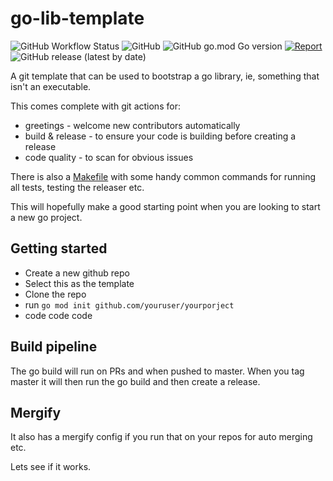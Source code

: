 # go-lib-template

![GitHub Workflow Status](https://img.shields.io/github/workflow/status/theflyingcodr/go-lib-template/Go?style=flat-square)
![GitHub](https://img.shields.io/github/license/theflyingcodr/go-lib-template?style=flat-square)
![GitHub go.mod Go version](https://img.shields.io/github/go-mod/go-version/theflyingcodr/go-lib-template?style=flat-square)
[![Report](https://goreportcard.com/badge/github.com/theflyingcodr/go-lib-template?style=flat&v=1)](https://goreportcard.com/report/github.com/theflyingcodr/go-lib-template)
![GitHub release (latest by date)](https://img.shields.io/github/v/release/theflyingcodr/go-lib-template?style=flat-square)

A git template that can be used to bootstrap a go library, ie, something that isn't an executable.

This comes complete with git actions for:

* greetings  - welcome new contributors automatically
* build & release - to ensure your code is building before creating a release
* code quality - to scan for obvious issues

There is also a [Makefile](Makefile) with some handy common commands for running all tests, testing the releaser etc.

This will hopefully make a good starting point when you are looking to start a new go project.

## Getting started

* Create a new github repo
* Select this as the template
* Clone the repo
* run `go mod init github.com/youruser/yourporject`
* code code code

## Build pipeline

The go build will run on PRs and when pushed to master. When you tag master it will then run the go build and then create a release.

## Mergify

It also has a mergify config if you run that on your repos for auto merging etc.

Lets see if it works.
